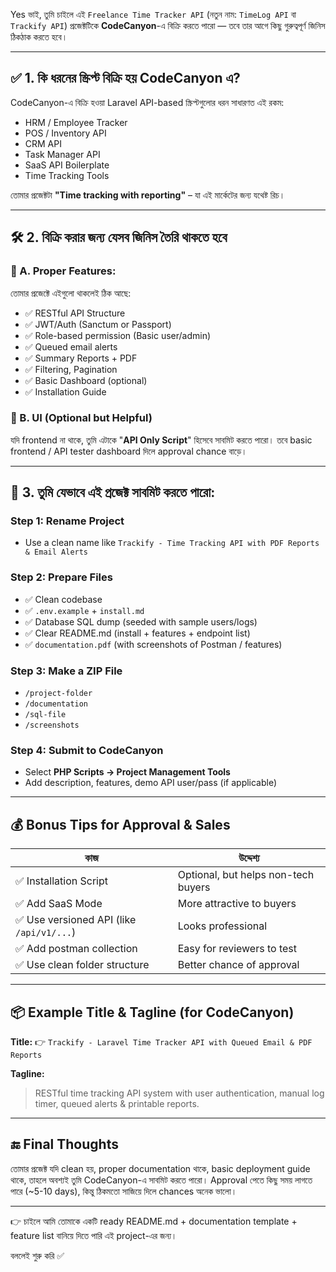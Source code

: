 Yes ভাই, তুমি চাইলে এই `Freelance Time Tracker API` (নতুন নাম: `TimeLog API` বা `Trackify API`) প্রজেক্টটিকে **CodeCanyon**-এ বিক্রি করতে পারো — তবে তার আগে কিছু গুরুত্বপূর্ণ জিনিস ঠিকঠাক করতে হবে।

---

## ✅ 1. কি ধরনের স্ক্রিপ্ট বিক্রি হয় CodeCanyon এ?

CodeCanyon-এ বিক্রি হওয়া Laravel API-based স্ক্রিপ্টগুলোর ধরন সাধারণত এই রকম:

* HRM / Employee Tracker
* POS / Inventory API
* CRM API
* Task Manager API
* SaaS API Boilerplate
* Time Tracking Tools

তোমার প্রজেক্টটা **"Time tracking with reporting"** – যা এই মার্কেটের জন্য যথেষ্ট রিচ।

---

## 🛠️ 2. বিক্রি করার জন্য যেসব জিনিস তৈরি থাকতে হবে

### 🔹 A. Proper Features:

তোমার প্রজেক্টে এইগুলো থাকলেই ঠিক আছে:

* ✅ RESTful API Structure
* ✅ JWT/Auth (Sanctum or Passport)
* ✅ Role-based permission (Basic user/admin)
* ✅ Queued email alerts
* ✅ Summary Reports + PDF
* ✅ Filtering, Pagination
* ✅ Basic Dashboard (optional)
* ✅ Installation Guide

### 🔹 B. UI (Optional but Helpful)

যদি frontend না থাকে, তুমি এটাকে "**API Only Script**" হিসেবে সাবমিট করতে পারো। তবে basic frontend / API tester dashboard দিলে approval chance বাড়ে।

---

## 📄 3. তুমি যেভাবে এই প্রজেক্ট সাবমিট করতে পারো:

### Step 1: Rename Project

* Use a clean name like `Trackify - Time Tracking API with PDF Reports & Email Alerts`

### Step 2: Prepare Files

* ✅ Clean codebase
* ✅ `.env.example` + `install.md`
* ✅ Database SQL dump (seeded with sample users/logs)
* ✅ Clear README.md (install + features + endpoint list)
* ✅ `documentation.pdf` (with screenshots of Postman / features)

### Step 3: Make a ZIP File

* `/project-folder`
* `/documentation`
* `/sql-file`
* `/screenshots`

### Step 4: Submit to CodeCanyon

* Select **PHP Scripts → Project Management Tools**
* Add description, features, demo API user/pass (if applicable)

---

## 💰 Bonus Tips for Approval & Sales

| কাজ                                      | উদ্দেশ্য                            |
| ---------------------------------------- | ----------------------------------- |
| ✅ Installation Script                    | Optional, but helps non-tech buyers |
| ✅ Add SaaS Mode                          | More attractive to buyers           |
| ✅ Use versioned API (like `/api/v1/...`) | Looks professional                  |
| ✅ Add postman collection                 | Easy for reviewers to test          |
| ✅ Use clean folder structure             | Better chance of approval           |

---

## 📦 Example Title & Tagline (for CodeCanyon)

**Title:**
👉 `Trackify - Laravel Time Tracker API with Queued Email & PDF Reports`

**Tagline:**

> RESTful time tracking API system with user authentication, manual log timer, queued alerts & printable reports.

---

## 🔚 Final Thoughts

তোমার প্রজেক্ট যদি clean হয়, proper documentation থাকে, basic deployment guide থাকে, তাহলে অবশ্যই তুমি CodeCanyon-এ সাবমিট করতে পারো। Approval পেতে কিছু সময় লাগতে পারে (\~5-10 days), কিন্তু ঠিকমতো সাজিয়ে দিলে chances অনেক ভালো।

---

👉 চাইলে আমি তোমাকে একটি ready README.md + documentation template + feature list বানিয়ে দিতে পারি এই project-এর জন্য।

বললেই শুরু করি ✅
